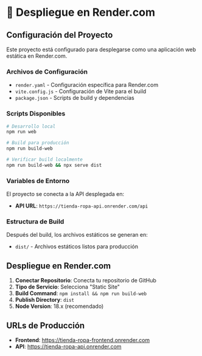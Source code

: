 # 🚀 Despliegue en Render.com

## Configuración del Proyecto

Este proyecto está configurado para desplegarse como una aplicación web estática en Render.com.

### Archivos de Configuración

- `render.yaml` - Configuración específica para Render.com
- `vite.config.js` - Configuración de Vite para el build
- `package.json` - Scripts de build y dependencias

### Scripts Disponibles

```bash
# Desarrollo local
npm run web

# Build para producción
npm run build-web

# Verificar build localmente
npm run build-web && npx serve dist
```

### Variables de Entorno

El proyecto se conecta a la API desplegada en:
- **API URL**: `https://tienda-ropa-api.onrender.com/api`

### Estructura de Build

Después del build, los archivos estáticos se generan en:
- `dist/` - Archivos estáticos listos para producción

## Despliegue en Render.com

1. **Conectar Repositorio**: Conecta tu repositorio de GitHub
2. **Tipo de Servicio**: Selecciona "Static Site"
3. **Build Command**: `npm install && npm run build-web`
4. **Publish Directory**: `dist`
5. **Node Version**: 18.x (recomendado)

## URLs de Producción

- **Frontend**: https://tienda-ropa-frontend.onrender.com
- **API**: https://tienda-ropa-api.onrender.com
